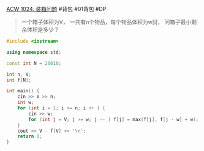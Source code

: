 [ACW 1024. 装箱问题](https://www.acwing.com/problem/content/1026/)
#背包 #01背包 #DP 
> 一个箱子体积为V， 一共有n个物品，每个物品体积为w[i]， 问箱子最小剩余体积是多少？

~~~c++
#include <iostream>

using namespace std; 

const int N = 20010; 

int n, V;
int f[N]; 

int main() {
    cin >> V >> n;
    int w;
    for (int i = 1; i <= n; i ++ ) {
        cin >> w;
        for (int j = V; j >= w; j -- ) f[j] = max(f[j], f[j - w] + w); 
    }
    cout << V - f[V] << '\n';
    return 0; 
}
~~~